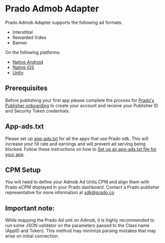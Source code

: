 # Prado Admob Adapter

Prado Admob Adapter supports the following ad formats:

+ Interstitial 
+ Rewarded Video
+ Banner

On the following platforms:

+ [Native Android](/Mediation/AdMob%20Adapter/Android)
+ [Native iOS](/Mediation/AdMob%20Adapter/iOS)
+ [Unity](/Mediation/AdMob%20Adapter/Unity)

## Prerequisites
Before publishing your first app please complete the process for [Prado's Publisher onboarding](http://accounts.kidoz.net/publishers/register?utm_source=prado_github) to create your account and receive your Publisher ID and Security Token credentials.

## App-ads.txt
Please set up [app-ads.txt](https://prado.co/app-ads.txt) for all the apps that use Prado sdk. This will increase your fill rate and earnings and will prevent ad serving being blocked.
Follow these instructions on how to [Set up an app-ads.txt file for your app](https://www.prado.co/intro-app-ads-txt).

## CPM Setup
You will need to define your Admob Ad Units CPM and align them with Prado eCPM displayed in your Prado dashboard. Contact a Prado publisher representative for more information at sdk@prado.co

## Important note:
While mapping the Prado Ad unit on Admob, it is highly recommended to run some JSON validator on the parameters passed to the Class name (AppID and Token). This method may minimize parsing mistakes that may arise on initial connection.
